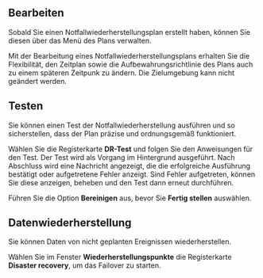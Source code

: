Bearbeiten
----------

Sobald Sie einen Notfallwiederherstellungsplan erstellt haben, können Sie diesen über das Menü des Plans verwalten.

Mit der Bearbeitung eines Notfallwiederherstellungsplans erhalten Sie die Flexibilität, den Zeitplan sowie die Aufbewahrungsrichtlinie des Plans auch zu einem späteren Zeitpunk zu ändern. Die Zielumgebung kann nicht geändert werden.

Testen
------

Sie können einen Test der Notfallwiederherstellung ausführen und so sicherstellen, dass der Plan präzise und ordnungsgemäß funktioniert.

Wählen Sie die Registerkarte **DR-Test** und folgen Sie den Anweisungen für den Test. Der Test wird als Vorgang im Hintergrund ausgeführt. Nach Abschluss wird eine Nachricht angezeigt, die die erfolgreiche Ausführung bestätigt oder aufgetretene Fehler anzeigt. Sind Fehler aufgetreten, können Sie diese anzeigen, beheben und den Test dann erneut durchführen.

Führen Sie die Option **Bereinigen** aus, bevor Sie **Fertig stellen** auswählen.

Datenwiederherstellung
----------------------

Sie können Daten von nicht geplanten Ereignissen wiederherstellen.

Wählen Sie im Fenster **Wiederherstellungspunkte** die Registerkarte **Disaster recovery**, um das Failover zu starten.
